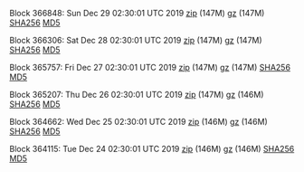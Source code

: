 Block 366848: Sun Dec 29 02:30:01 UTC 2019 [zip](https://files.01coin.io/mainnet/2019-12-29/bootstrap.dat.zip) (147M) [gz](https://files.01coin.io/mainnet/2019-12-29/bootstrap.dat.tar.gz) (147M) [SHA256](https://files.01coin.io/mainnet/2019-12-29/sha256.txt) [MD5](https://files.01coin.io/mainnet/2019-12-29/md5.txt)

Block 366306: Sat Dec 28 02:30:01 UTC 2019 [zip](https://files.01coin.io/mainnet/2019-12-28/bootstrap.dat.zip) (147M) [gz](https://files.01coin.io/mainnet/2019-12-28/bootstrap.dat.tar.gz) (147M) [SHA256](https://files.01coin.io/mainnet/2019-12-28/sha256.txt) [MD5](https://files.01coin.io/mainnet/2019-12-28/md5.txt)

Block 365757: Fri Dec 27 02:30:01 UTC 2019 [zip](https://files.01coin.io/mainnet/2019-12-27/bootstrap.dat.zip) (147M) [gz](https://files.01coin.io/mainnet/2019-12-27/bootstrap.dat.tar.gz) (147M) [SHA256](https://files.01coin.io/mainnet/2019-12-27/sha256.txt) [MD5](https://files.01coin.io/mainnet/2019-12-27/md5.txt)

Block 365207: Thu Dec 26 02:30:01 UTC 2019 [zip](https://files.01coin.io/mainnet/2019-12-26/bootstrap.dat.zip) (147M) [gz](https://files.01coin.io/mainnet/2019-12-26/bootstrap.dat.tar.gz) (146M) [SHA256](https://files.01coin.io/mainnet/2019-12-26/sha256.txt) [MD5](https://files.01coin.io/mainnet/2019-12-26/md5.txt)

Block 364662: Wed Dec 25 02:30:01 UTC 2019 [zip](https://files.01coin.io/mainnet/2019-12-25/bootstrap.dat.zip) (146M) [gz](https://files.01coin.io/mainnet/2019-12-25/bootstrap.dat.tar.gz) (146M) [SHA256](https://files.01coin.io/mainnet/2019-12-25/sha256.txt) [MD5](https://files.01coin.io/mainnet/2019-12-25/md5.txt)

Block 364115: Tue Dec 24 02:30:01 UTC 2019 [zip](https://files.01coin.io/mainnet/2019-12-24/bootstrap.dat.zip) (146M) [gz](https://files.01coin.io/mainnet/2019-12-24/bootstrap.dat.tar.gz) (146M) [SHA256](https://files.01coin.io/mainnet/2019-12-24/sha256.txt) [MD5](https://files.01coin.io/mainnet/2019-12-24/md5.txt)
